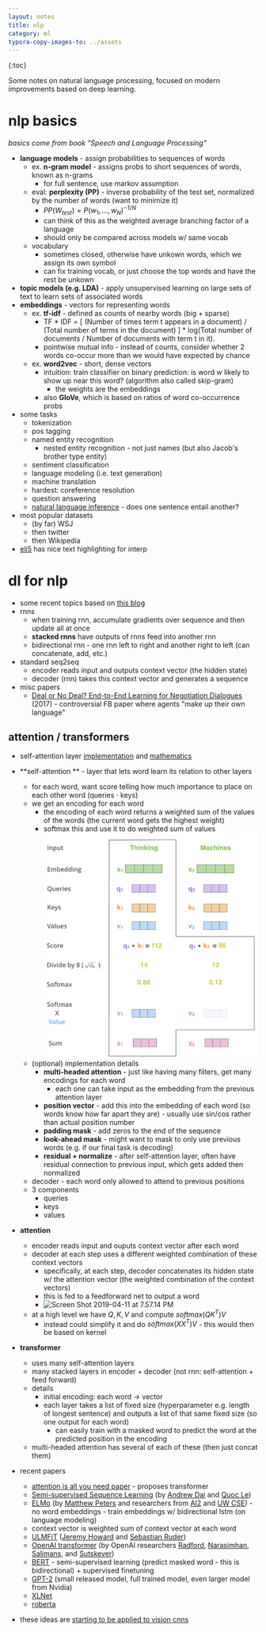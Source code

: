 ```yaml
---
layout: notes
title: nlp
category: ml
typora-copy-images-to: ../assets
---
```


{:toc}

Some notes on natural language processing, focused on modern improvements based on deep learning.

# nlp basics

*basics come from book "Speech and Language Processing"*

- **language models** - assign probabilities to sequences of words
  - ex. **n-gram model** - assigns probs to short sequences of words, known as n-grams
    - for full sentence, use markov assumption
  - eval: **perplexity (PP)** - inverse probability of the test set, normalized by the number of words (want to minimize it)
    - $PP(W_{test}) = P(w_1, ..., w_N)^{-1/N}$
    - can think of this as the weighted average branching factor of a language
    - should only be compared across models w/ same vocab
  - vocabulary
    - sometimes closed, otherwise have unkown words, which we assign its own symbol
    - can fix training vocab, or just choose the top words and have the rest be unkown
- **topic models (e.g. LDA)** - apply unsupervised learning on large sets of text to learn sets of associated words
- **embeddings** - vectors for representing words
  - ex. **tf-idf** - defined as counts of nearby words (big + sparse)
    - TF * IDF = [ (Number of times term t appears in a document) / (Total number of terms in the document) ] * log(Total number of documents / Number of documents with term t in it).
    - pointwise mutual info - instead of counts, consider whether 2 words co-occur more than we would have expected by chance
  - ex. **word2vec** - short, dense vectors
    - intuition: train classifier on binary prediction: is word $w$ likely to show up near this word? (algorithm also called skip-gram)
      - the weights are the embeddings
    - also **GloVe**, which is based on ratios of word co-occurrence probs
- some tasks
  - tokenization
  - pos tagging
  - named entity recognition
    - nested entity recognition - not just names (but also Jacob's brother type entity)
  - sentiment classification
  - language modeling (i.e. text generation)
  - machine translation
  - hardest: coreference resolution
  - question answering
  - [natural language inference](https://www.aclweb.org/anthology/P19-1334.pdf) - does one sentence entail another?
- most popular datasets
  - (by far) WSJ
  - then twitter
  - then Wikipedia
- [eli5](https://eli5.readthedocs.io/en/latest/libraries/sklearn.html#library-scikit-learn) has nice text highlighting for interp

# dl for nlp

- some recent topics based on [this blog](http://jalammar.github.io/)
- rnns
  - when training rnn, accumulate gradients over sequence and then update all at once
  - **stacked rnns** have outputs of rnns feed into another rnn
  - bidirectional rnn - one rnn left to right and another right to left (can concatenate, add, etc.)
- standard seq2seq
  - encoder reads input and outputs context vector (the hidden state)
  - decoder (rnn) takes this context vector and generates a sequence
- misc papers
  - [Deal or No Deal? End-to-End Learning for Negotiation Dialogues](https://arxiv.org/abs/1706.05125) (2017) - controversial FB paper where agents "make up their own language"



## attention / transformers

- self-attention layer [implementation](https://github.com/mertensu/transformer-tutorial) and [mathematics](https://homes.cs.washington.edu/~thickstn/docs/transformers.pdf)

- **self-attention ** - layer that lets word learn its relation to other layers
  - for each word, want score telling how much importance to place on each other word (queries $\cdot$ keys)
  - we get an encoding for each word
    - the encoding of each word returns a weighted sum of the values of the words (the current word gets the highest weight)
    - softmax this and use it to do weighted sum of values![Screen Shot 2019-08-17 at 2.51.53 PM](../assets/attention.png)
  - (optional) implementation details
    - **multi-headed attention** - just like having many filters, get many encodings for each word
      - each one can take input as the embedding from the previous attention layer
    - **position vector** - add this into the embedding of each word (so words know how far apart they are) - usually use sin/cos rather than actual position number
    - **padding mask** - add zeros to the end of the sequence
    - **look-ahead mask** - might want to mask to only use previous words (e.g. if our final task is decoding)
    - **residual + normalize** - after self-attention layer, often have residual connection to previous input, which gets added then normalized
  - decoder - each word only allowed to attend to previous positions
  - 3 components
    - queries
    - keys
    - values
- **attention**
  - encoder reads input and ouputs context vector after each word
  - decoder at each step uses a different weighted combination of these context vectors
    - specifically, at each step, decoder concatenates its hidden state w/ the attention vector (the weighted combination of the context vectors)
    - this is fed to a feedforward net to output a word
    - ![Screen Shot 2019-04-11 at 7.57.14 PM](../assets/nmt.png)
  - at a high level we have $Q, K, V$ and compute $softmax(QK^T)V$
    - instead could simplify it and do $softmax(XX^T)V$ - this would then be based on kernel
- **transformer**
  - uses many self-attention layers
  - many stacked layers in encoder + decoder (not rnn: self-attention + feed forward)
  - details
    - initial encoding: each word -> vector
    - each layer takes a list of fixed size (hyperparameter e.g. length of longest sentence) and outputs a list of that same fixed size (so one output for each word)
      - can easily train with a masked word to predict the word at the predicted position in the encoding
  - multi-headed attention has several of each of these (then just concat them)
- recent papers
  - [attention is all you need paper](<https://arxiv.org/abs/1706.03762>) - proposes transformer
  - [Semi-supervised Sequence Learning](https://arxiv.org/abs/1511.01432) (by [Andrew Dai](https://twitter.com/iamandrewdai) and [Quoc Le](https://twitter.com/quocleix))
  -  [ELMo](https://arxiv.org/abs/1802.05365) (by [Matthew Peters](https://twitter.com/mattthemathman) and researchers from [AI2](https://allenai.org/) and [UW CSE](https://www.engr.washington.edu/about/bldgs/cse)) - no word embeddings - train embeddings w/ bidirectional lstm (on language modeling)
    - context vector is weighted sum of context vector at each word
  - [ULMFiT](https://arxiv.org/abs/1801.06146) ([Jeremy Howard](https://twitter.com/jeremyphoward) and [Sebastian Ruder](https://twitter.com/seb_ruder))
  - [OpenAI transformer](https://s3-us-west-2.amazonaws.com/openai-assets/research-covers/language-unsupervised/language_understanding_paper.pdf) (by OpenAI researchers [Radford](https://twitter.com/alecrad), [Narasimhan](https://twitter.com/karthik_r_n), [Salimans](https://twitter.com/timsalimans), and [Sutskever](https://twitter.com/ilyasut))
  - [BERT](BERT) - semi-supervised learning (predict masked word - this is bidirectional) + supervised finetuning
  - [GPT-2](https://d4mucfpksywv.cloudfront.net/better-language-models/language_models_are_unsupervised_multitask_learners.pdf) (small released model, full trained model, even larger model from Nvidia)
  - [XLNet](https://arxiv.org/abs/1906.08237)
  - [roberta](https://arxiv.org/abs/1907.11692)
- these ideas are [starting to be applied to vision cnns](https://arxiv.org/abs/1904.09925)